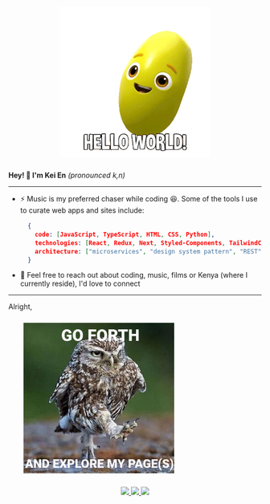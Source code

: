 <div align="center">
    <img src="./hello-world-beanie.gif"
        alt=""
        width="300"
        style="padding: 10px"
    >
</div>

**Hey! 👋 I'm Kei En** _(pronounced k,n)_

-------
- ⚡ Music is my preferred chaser while coding 😆. Some of the tools I use to curate web apps and sites include:
  ```json
    {
      code: [JavaScript, TypeScript, HTML, CSS, Python],
      technologies: [React, Redux, Next, Styled-Components, TailwindCSS, Node, Figma],
      architecture: ["microservices", "design system pattern", "REST"],
    }
  ```
- 💭 Feel free to reach out about coding, music, films or Kenya (where I currently reside), I'd love to connect

-------
Alright,

<div align="start" style="margin-left: 20px">
    <img src="./goforth.jpeg"
        alt=""
        width="300"
        style="padding: 10px"
    >
</div>
<p align="center">
  <a href="https://twitter.com/kei_en_">
    <img src="https://img.shields.io/badge/-@kei_en_-14171A?style=flat-square&labelColor=14171A&logo=x&logoColor=white&link=https://twitter.com/kei_en_">
   <a/>
  <a href="https://www.linkedin.com/in/kei-en/">
    <img src="https://img.shields.io/badge/-@kei--en-blue?style=flat-square&logo=Linkedin&logoColor=white&link=https://www.linkedin.com/in/kei-en/">
  <a/>
   <a href="mailto:karanjajnjuguna@gmail.com">
    <img src="https://img.shields.io/badge/-karanjajnjuguna@gmail.com-c14438?style=flat-square&logo=Gmail&logoColor=white&link=mailto:karanjajnjuguna@gmail.com">
   <a/>
</p>
